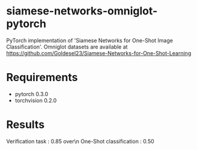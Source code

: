# siamese-networks-omniglot-pytorch
PyTorch implementation of 'Siamese Networks for One-Shot Image Classification'.
Omniglot datasets are available at https://github.com/Goldesel23/Siamese-Networks-for-One-Shot-Learning

# Requirements
* pytorch 0.3.0
* torchvision 0.2.0

# Results
Verification task : 0.85 over\n
One-Shot classification : 0.50
